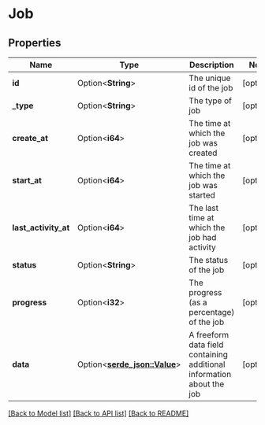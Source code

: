 # Job

## Properties

Name | Type | Description | Notes
------------ | ------------- | ------------- | -------------
**id** | Option<**String**> | The unique id of the job | [optional]
**_type** | Option<**String**> | The type of job | [optional]
**create_at** | Option<**i64**> | The time at which the job was created | [optional]
**start_at** | Option<**i64**> | The time at which the job was started | [optional]
**last_activity_at** | Option<**i64**> | The last time at which the job had activity | [optional]
**status** | Option<**String**> | The status of the job | [optional]
**progress** | Option<**i32**> | The progress (as a percentage) of the job | [optional]
**data** | Option<[**serde_json::Value**](.md)> | A freeform data field containing additional information about the job | [optional]

[[Back to Model list]](../README.md#documentation-for-models) [[Back to API list]](../README.md#documentation-for-api-endpoints) [[Back to README]](../README.md)


